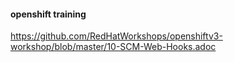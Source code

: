 #### openshift training
https://github.com/RedHatWorkshops/openshiftv3-workshop/blob/master/10-SCM-Web-Hooks.adoc
